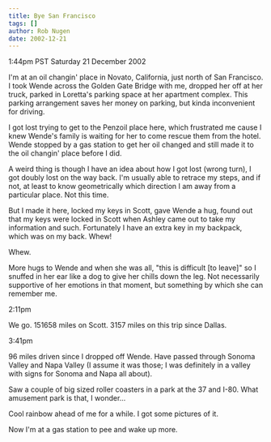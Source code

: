 ```yaml
---
title: Bye San Francisco
tags: []
author: Rob Nugen
date: 2002-12-21
---
```


<p class=date>1:44pm PST Saturday 21 December 2002</p>

<p>I'm at an oil changin' place in Novato, California, just north of
San Francisco.  I took Wende across the Golden Gate Bridge with me,
dropped her off at her truck, parked in Loretta's parking space at her
apartment complex.  This parking arrangement saves her money on
parking, but kinda inconvenient for driving.</p>

<p>I got lost trying to get to the Penzoil place here, which
frustrated me cause I knew Wende's family is waiting for her to come
rescue them from the hotel.  Wende stopped by a gas station to get her
oil changed and still made it to the oil changin' place before I did.</p>

<p>A weird thing is though I have an idea about how I got lost (wrong
turn), I got doubly lost on the way back. I'm usually able to retrace
my steps, and if not, at least to know geometrically which direction I
am away from a particular place.  Not this time.</p>

<p>But I made it here, locked my keys in Scott, gave Wende a hug,
found out that my keys were locked in Scott when Ashley came out to
take my information and such.  Fortunately I have an extra key in my
backpack, which was on my back.  Whew!</p>

<p>Whew.</p>

<p>More hugs to Wende and when she was all, "this is difficult [to
leave]" so I snuffed in her ear like a dog to give her chills down the
leg.  Not necessarily supportive of her emotions in that moment, but
something by which she can remember me.</p>

<p class=date>2:11pm</p>

<p>We go.  151658 miles on Scott.  3157 miles on this trip since
Dallas.</p>

<p class=date>3:41pm</p>

<p>96 miles driven since I dropped off Wende.  Have passed through
Sonoma Valley and Napa Valley (I assume it was those; I was definitely
in a valley with signs for Sonoma and Napa all about).</p>

<p>Saw a couple of big sized roller coasters in a park at the 37 and
I-80.  What amusement park is that, I wonder...</p>

<p>Cool rainbow ahead of me for a while.  I got some pictures of it.</p>

<p>Now I'm at a gas station to pee and wake up more.</p>


